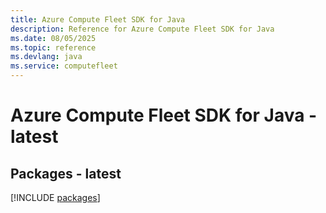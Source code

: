 ```yaml
---
title: Azure Compute Fleet SDK for Java
description: Reference for Azure Compute Fleet SDK for Java
ms.date: 08/05/2025
ms.topic: reference
ms.devlang: java
ms.service: computefleet
---
```

# Azure Compute Fleet SDK for Java - latest
## Packages - latest
[!INCLUDE [packages](compute-fleet-index.md)]